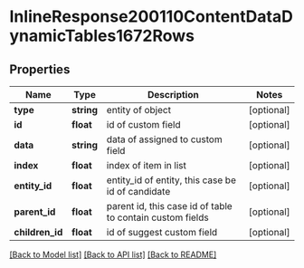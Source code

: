 # InlineResponse200110ContentDataDynamicTables1672Rows

## Properties
Name | Type | Description | Notes
------------ | ------------- | ------------- | -------------
**type** | **string** | entity of object | [optional] 
**id** | **float** | id of custom field | [optional] 
**data** | **string** | data of assigned to custom field | [optional] 
**index** | **float** | index of item in list | [optional] 
**entity_id** | **float** | entity_id of entity, this case be id of candidate | [optional] 
**parent_id** | **float** | parent id, this case id of table to contain custom fields | [optional] 
**children_id** | **float** | id of suggest custom field | [optional] 

[[Back to Model list]](../../README.md#documentation-for-models) [[Back to API list]](../../README.md#documentation-for-api-endpoints) [[Back to README]](../../README.md)

